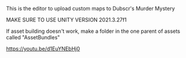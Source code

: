 This is the editor to upload custom maps to Dubscr's Murder Mystery

MAKE SURE TO USE UNITY VERSION 2021.3.27f1

If asset building doesn't work, make a folder in the one parent of assets called "AssetBundles"

https://youtu.be/d1EuYNEbHj0

